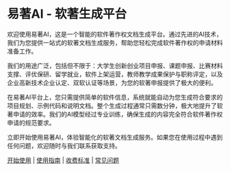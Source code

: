 # 易著AI - 软著生成平台

欢迎使用易著AI，这是一个智能的软件著作权文档生成平台。通过先进的AI技术，我们为您提供一站式的软著文档生成服务，帮助您轻松完成软件著作权的申请材料准备工作。

我们的用途广泛，包括但不限于：大学生创新创业项目申报、课题申报、比赛材料支撑、评优保研、留学就业，软件上架运营，教师教学成果保护与职称评定，以及企业高新技术企业认定、双软认证等场景，为您的软著申报提供了极大的便利。

在易著AI平台上，您只需提供简单的软件信息，系统就能自动为您生成符合要求的项目规划、示例代码和说明文档。整个生成过程通常只需数分钟，极大地提升了软著申请的效率。我们的AI模型经过专业训练，确保生成的内容完全符合软件著作权申请的规范要求。

立即开始使用易著AI，体验智能化的软著文档生成服务。如果您在使用过程中遇到任何问题，欢迎随时与我们联系获取支持。

[开始使用](/) | [使用指南](/guide) | [收费标准](/price) | [常见问题](/faq)
